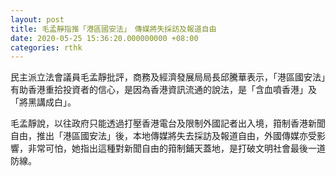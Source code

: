 ```yaml
---
layout: post
title: 毛孟靜指推「港區國安法」　傳媒將失採訪及報道自由
date: 2020-05-25 15:36:20.000000000 +08:00
categories: rthk
---
```


民主派立法會議員毛孟靜批評，商務及經濟發展局局長邱騰華表示，「港區國安法」有助香港重拾投資者的信心，是因為香港資訊流通的說法，是「含血噴香港」及「將黑講成白」。

毛孟靜說，以往政府只能透過打壓香港電台及限制外國記者出入境，箝制香港新聞自由，推出「港區國安法」後，本地傳媒將失去採訪及報道自由，外國傳媒亦受影響，非常可怕，她指出這種對新聞自由的箝制鋪天蓋地，是打破文明社會最後一道防線。
